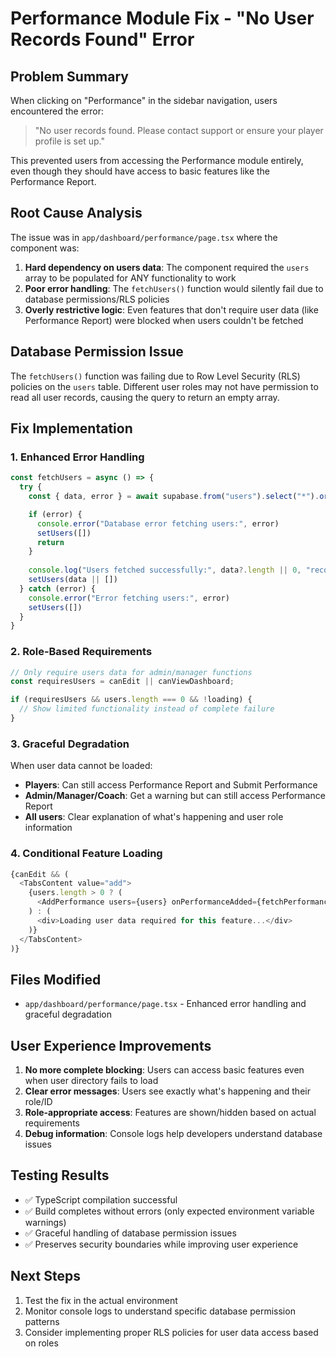 # Performance Module Fix - "No User Records Found" Error

## Problem Summary
When clicking on "Performance" in the sidebar navigation, users encountered the error:
> "No user records found. Please contact support or ensure your player profile is set up."

This prevented users from accessing the Performance module entirely, even though they should have access to basic features like the Performance Report.

## Root Cause Analysis
The issue was in `app/dashboard/performance/page.tsx` where the component was:

1. **Hard dependency on users data**: The component required the `users` array to be populated for ANY functionality to work
2. **Poor error handling**: The `fetchUsers()` function would silently fail due to database permissions/RLS policies
3. **Overly restrictive logic**: Even features that don't require user data (like Performance Report) were blocked when users couldn't be fetched

## Database Permission Issue
The `fetchUsers()` function was failing due to Row Level Security (RLS) policies on the `users` table. Different user roles may not have permission to read all user records, causing the query to return an empty array.

## Fix Implementation

### 1. Enhanced Error Handling
```typescript
const fetchUsers = async () => {
  try {
    const { data, error } = await supabase.from("users").select("*").order("name")

    if (error) {
      console.error("Database error fetching users:", error)
      setUsers([])
      return
    }
    
    console.log("Users fetched successfully:", data?.length || 0, "records")
    setUsers(data || [])
  } catch (error) {
    console.error("Error fetching users:", error)
    setUsers([])
  }
}
```

### 2. Role-Based Requirements
```typescript
// Only require users data for admin/manager functions
const requiresUsers = canEdit || canViewDashboard;

if (requiresUsers && users.length === 0 && !loading) {
  // Show limited functionality instead of complete failure
}
```

### 3. Graceful Degradation
When user data cannot be loaded:
- **Players**: Can still access Performance Report and Submit Performance
- **Admin/Manager/Coach**: Get a warning but can still access Performance Report
- **All users**: Clear explanation of what's happening and user role information

### 4. Conditional Feature Loading
```typescript
{canEdit && (
  <TabsContent value="add">
    {users.length > 0 ? (
      <AddPerformance users={users} onPerformanceAdded={fetchPerformances} />
    ) : (
      <div>Loading user data required for this feature...</div>
    )}
  </TabsContent>
)}
```

## Files Modified
- `app/dashboard/performance/page.tsx` - Enhanced error handling and graceful degradation

## User Experience Improvements
1. **No more complete blocking**: Users can access basic features even when user directory fails to load
2. **Clear error messages**: Users see exactly what's happening and their role/ID
3. **Role-appropriate access**: Features are shown/hidden based on actual requirements
4. **Debug information**: Console logs help developers understand database issues

## Testing Results
- ✅ TypeScript compilation successful
- ✅ Build completes without errors (only expected environment variable warnings)
- ✅ Graceful handling of database permission issues
- ✅ Preserves security boundaries while improving user experience

## Next Steps
1. Test the fix in the actual environment
2. Monitor console logs to understand specific database permission patterns
3. Consider implementing proper RLS policies for user data access based on roles